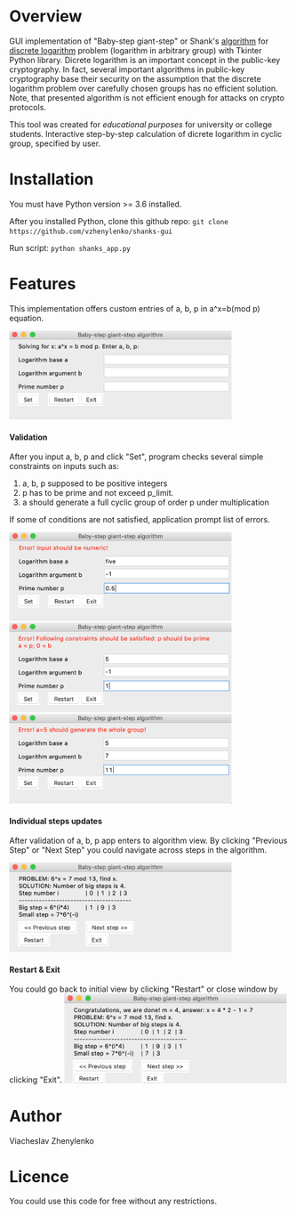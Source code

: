 # Overview
GUI implementation of "Baby-step giant-step" or Shank's [algorithm](https://en.wikipedia.org/wiki/Baby-step_giant-step) for [discrete logarithm](https://en.wikipedia.org/wiki/Discrete_logarithm) 
problem (logarithm in arbitrary group) with Tkinter Python library. Dicrete logarithm is an important concept in the public-key cryptography. 
In fact, several important algorithms in public-key cryptography base their security on the assumption 
that the discrete logarithm problem over carefully chosen groups has no efficient solution. 
Note, that presented algorithm is not efficient enough for attacks on crypto protocols.

This tool was created for *educational purposes* for university or college students. 
Interactive step-by-step calculation of dicrete logarithm in cyclic group, specified by user. 

# Installation
You must have Python version >= 3.6 installed.

After you installed Python, clone this github repo:
`git clone https://github.com/vzhenylenko/shanks-gui` 

Run script:
`python shanks_app.py`

# Features
This implementation offers custom entries of a, b, p in a^x=b(mod p) equation.

<img src="images/start.png" width="400"/> 

#### Validation
After you input a, b, p and click "Set", program checks several simple constraints on inputs such as:
1. a, b, p supposed to be positive integers
2. p  has to be prime and not exceed p_limit.
3. a should generate a full cyclic group of order p under multiplication

If some of conditions are not satisfied, application prompt list of errors.

<img src="images/input_val_1.png" width="400"/> 
<img src="images/input_val_2.png" width="400"/> 
<img src="images/input_val_3.png" width="400"/> 

#### Individual steps updates
After validation of a, b, p app enters to algorithm view. By clicking "Previous Step" or
"Next Step" you could navigate across steps in the algorithm.

<img src="images/algo.png" width="400"/> 

#### Restart & Exit
You could go back to initial view by clicking "Restart" or close window by clicking "Exit".
<img src="images/finish.png" width="400"/> 

# Author
Viacheslav Zhenylenko

# Licence
You could use this code for free without any restrictions.

